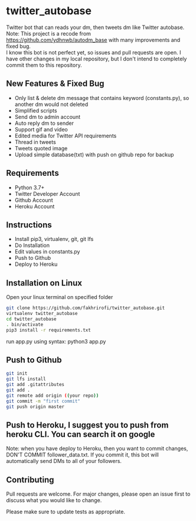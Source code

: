 # twitter_autobase
Twitter bot that can reads your dm, then tweets dm like Twitter autobase.<br>
Note: This project is a recode from https://github.com/ydhnwb/autodm_base with many improvements and fixed bug.<br>
      I know this bot is not perfect yet, so issues and pull requests are open. I have other changes in my local repository, but I don't intend to completely commit them to this repository.<br>

## New Features & Fixed Bug
- Only list & delete dm message that contains keyword (constants.py), so another dm would not deleted
- Simplified scripts
- Send dm to admin account
- Auto reply dm to sender
- Support gif and video
- Edited media for Twitter API requirements
- Thread in tweets
- Tweets quoted image
- Upload simple database(txt) with push on github repo for backup

## Requirements
- Python 3.7+
- Twitter Developer Account
- Github Account
- Heroku Account

## Instructions
- Install pip3, virtualenv, git, git lfs
- Do Installation
- Edit values in constants.py
- Push to Github
- Deploy to Heroku

## Installation on Linux
Open your linux terminal on specified folder<br>
```bash
git clone https://github.com/fakhrirofi/twitter_autobase.git
virtualenv twitter_autobase
cd twitter_autobase
. bin/activate
pip3 install -r requirements.txt
```
run app.py using syntax: python3 app.py

## Push to Github
```bash
git init
git lfs install
git add .gitattributes
git add .
git remote add origin ((your repo))
git commit -m "first commit"
git push origin master
```

## Push to Heroku, I suggest you to push from heroku CLI. You can search it on google
Note: when you have deploy to Heroku, then you want to commit changes, DON'T COMMIT follower_data.txt. If you commit it, this bot will automatically send DMs to all of your followers. 

## Contributing
Pull requests are welcome. For major changes, please open an issue first to discuss what you would like to change.

Please make sure to update tests as appropriate.

